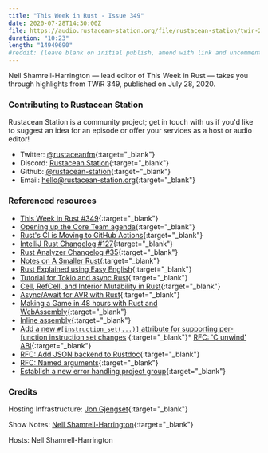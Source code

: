 ```yaml
---
title: "This Week in Rust - Issue 349"
date: 2020-07-28T14:30:00Z
file: https://audio.rustacean-station.org/file/rustacean-station/twir-2020-07-28.mp3
duration: "10:23"
length: "14949690"
#reddit: (leave blank on initial publish, amend with link and uncomment this line after Reddit thread has been posted)
---
```


Nell Shamrell-Harrington — lead editor of This Week in Rust — takes you through highlights from TWiR 349, published on July 28, 2020.

<!--
The episode introduction goes here.
The first paragraph should ideally be short, and is used in various
places as a "short description" for the episode. Any subsequent
paragraphs show up as "expanded description".
-->

### Contributing to Rustacean Station

<!-- You can probably leave this as-is -->

Rustacean Station is a community project; get in touch with us if you'd like to suggest an idea for an episode or offer your services as a host or audio editor!

 - Twitter: [@rustaceanfm](https://twitter.com/rustaceanfm){:target="_blank"}
 - Discord: [Rustacean Station](https://discord.gg/cHc3Gyc){:target="_blank"}
 - Github: [@rustacean-station](https://github.com/rustacean-station/){:target="_blank"}
 - Email: [hello@rustacean-station.org](mailto:hello@rustacean-station.org){:target="_blank"}

### Referenced resources

* [This Week in Rust #349](https://this-week-in-rust.org/blog/2020/07/28/this-week-in-rust-349/){:target="_blank"}
* [Opening up the Core Team agenda](https://blog.rust-lang.org/inside-rust/2020/07/27/opening-up-the-core-team-agenda.html){:target="_blank"}
* [Rust's CI is Moving to GitHub Actions](https://blog.rust-lang.org/inside-rust/2020/07/23/rust-ci-is-moving-to-github-actions.html){:target="_blank"}
* [IntelliJ Rust Changelog #127](https://intellij-rust.github.io/2020/07/27/changelog-127.html){:target="_blank"}
* [Rust Analyzer Changelog #35](https://rust-analyzer.github.io/thisweek/2020/07/27/changelog-35.html){:target="_blank"}
* [Notes on A Smaller Rust](https://without.boats/blog/notes-on-a-smaller-rust/){:target="_blank"}
* [Rust Explained using Easy English](https://github.com/Dhghomon/easy_rust){:target="_blank"}
* [Tutorial for Tokio and async Rust](https://tokio.rs/tokio/tutorial){:target="_blank"}
* [Cell, RefCell, and Interior Mutability in Rust](https://badboi.dev/rust/2020/07/17/cell-refcell.html){:target="_blank"}
* [Async/Await for AVR with Rust](https://lights0123.com/blog/2020/07/25/async-await-for-avr-with-rust/){:target="_blank"}
* [Making a Game in 48 hours with Rust and WebAssembly](https://ianjk.com/rust-gamejam/){:target="_blank"}
* [Inline assembly](https://github.com/rust-lang/rfcs/pull/2873){:target="_blank"}
* [Add a new `#[instruction_set(...)]` attribute for supporting per-function instruction set changes](https://github.com/rust-lang/rfcs/pull/2867)
{:target="_blank"}* [RFC: 'C unwind' ABI](https://github.com/rust-lang/rfcs/pull/2945){:target="_blank"}
* [RFC: Add JSON backend to Rustdoc](https://github.com/rust-lang/rfcs/pull/2963){:target="_blank"}
* [RFC: Named arguments](https://github.com/rust-lang/rfcs/pull/2964){:target="_blank"}
* [Establish a new error handling project group](https://github.com/rust-lang/rfcs/pull/2965){:target="_blank"}

### Credits

Hosting Infrastructure: [Jon Gjengset](https://twitter.com/jonhoo/){:target="_blank"}

Show Notes: [Nell Shamrell-Harrington](https://twitter.com/nellshamrell){:target="_blank"}

Hosts: Nell Shamrell-Harrington
